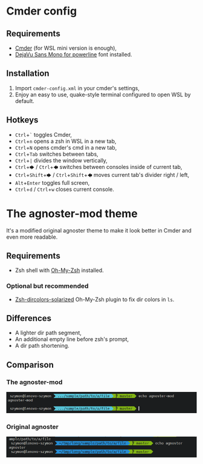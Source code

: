 # Cmder config

## Requirements
- [Cmder](http://cmder.net) (for WSL mini version is enough),
- [DejaVu Sans Mono for powerline](https://github.com/powerline/fonts/blob/master/DejaVuSansMono/DejaVu%20Sans%20Mono%20for%20Powerline.ttf) font installed.
## Installation
1. Import `cmder-config.xml` in your cmder's settings,
2. Enjoy an easy to use, quake-style terminal configured to open WSL by default.
## Hotkeys
- `Ctrl`+`` ` `` toggles Cmder,
- `Ctrl`+`n` opens a zsh in WSL in a new tab,
- `Ctrl`+`N` opens cmder's cmd in a new tab,
- `Ctrl`+`Tab` switches between tabs,
- `Ctrl`+`|` divides the window vertically,
- `Ctrl`+`🡆` / `Ctrl`+`🡄` switches between consoles inside of current tab,
- `Ctrl`+`Shift`+`🡆` / `Ctrl`+`Shift`+`🡄` moves current tab's divider right / left,
- `Alt`+`Enter` toggles full screen,
- `Ctrl`+`d` / `Ctrl`+`w` closes current console.





# The agnoster-mod theme 
It's a modified original agnoster theme to make it look better in Cmder and even more readable.
## Requirements
- Zsh shell with [Oh-My-Zsh](https://github.com/robbyrussell/oh-my-zsh) installed.
### Optional but recommended
- [Zsh-dircolors-solarized](https://github.com/joel-porquet/zsh-dircolors-solarized) Oh-My-Zsh plugin to fix dir colors in `ls`.


## Differences
- A lighter dir path segment,
- An additional empty line before zsh's prompt,
- A dir path shortening.
## Comparison
### The agnoster-mod
![agnoster-mod theme](agnoster-mod.png)
### Original agnoster
![agnoster theme](agnoster.png)
